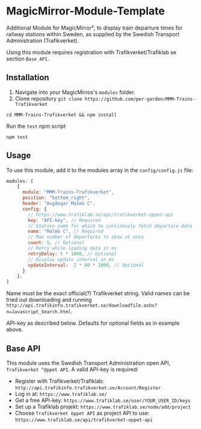 # MagicMirror-Module-Template
Additional Module for MagicMirror², to display train departure times for railway stations within Sweden, as supplied by the Swedish Transport Administration (Trafikverket).

Using this module requires registration with Trafikverket/Trafiklab se section `Base API`.

## Installation

1. Navigate into your MagicMirros's `modules` folder.
2. Clone repository `git clone https://github.com/per-garden/MMM-Trains-Trafikverket`

```
cd MMM-Trains-Trafikverket && npm install
```

Run the `test` npm script
```
npm test
```

## Usage

To use this module, add it to the modules array in the `config/config.js` file:

````javascript
modules: [
    {
      module: "MMM-Trains-Trafikverket",
      position: "bottom_right",
      header: "Avgångar Malmö C",
      config: {
        // https://www.trafiklab.se/api/trafikverket-oppet-api
        key: "API-key", // Required
        // Station name for which to continously fetch departure data
        name: "Malmö C", // Required
        // Max number of departures to show at once
        count: 5, // Optional
        // Retry while loading data in ms
        retryDelay: 5 * 1000, // Optional
        // Display update interval in ms
        updateInterval:  2 * 60 * 1000, // Optional
      }
    },
]
````

Name must be the exact official(?) Trafikverket string. Valid names can be tried out downloading and running `http://api.trafikinfo.trafikverket.se/downloadfile.ashx?n=Javascript_Search.html`.

API-key as described below. Defaults for optional fields as in example above.

## Base API

This module uses the Swedish Transport Administration open API, `Trafikverket ^@ppet API`. A valid API-key is required:

 - Register with Trafikverket/Trafiklab: `http://api.trafikinfo.trafikverket.se/Account/Register`
 - Log in at: `https://www.trafiklab.se/`
 - Get a free API-key: `https://www.trafiklab.se/user/YOUR_USER_ID/keys`
 - Set up a Trafiklab projekt: `https://www.trafiklab.se/node/add/project`
 - Choose `Trafikverket öppet API` as project API to use: `https://www.trafiklab.se/api/trafikverket-oppet-api`


